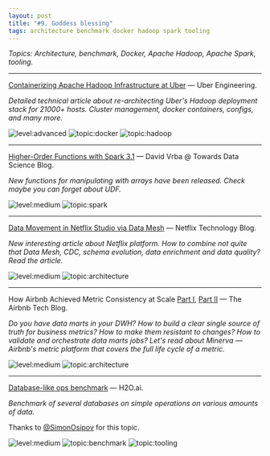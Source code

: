 ```yaml
---
layout: post
title: "#9. Goddess blessing"
tags: architecture benchmark docker hadoop spark tooling
---
```


*Topics: Architecture, benchmark, Docker, Apache Hadoop, Apache Spark, tooling.*

<!--cut-->

---

[Containerizing Apache Hadoop Infrastructure at Uber](https://eng.uber.com/hadoop-container-blog/) — Uber Engineering.

*Detailed technical article about re-architecting Uber's Hadoop deployment stack for 21000+ hosts. Cluster management, docker containers, configs, and many more.*

![level:advanced] ![topic:docker] ![topic:hadoop]

---

[Higher-Order Functions with Spark 3.1](https://towardsdatascience.com/higher-order-functions-with-spark-3-1-7c6cf591beaa) — David Vrba @ Towards Data Science Blog.

*New functions for manipulating with arrays have been released. Check maybe you can forget about UDF.*

![level:medium] ![topic:spark]

---

[Data Movement in Netflix Studio via Data Mesh](https://netflixtechblog.com/data-movement-in-netflix-studio-via-data-mesh-3fddcceb1059) — Netflix Technology Blog.

*New interesting article about Netflix platform. How to combine not quite that Data Mesh, CDC, schema evolution, data enrichment and data quality? Read the article.*

![level:medium] ![topic:architecture]

---

How Airbnb Achieved Metric Consistency at Scale [Part I](https://medium.com/airbnb-engineering/how-airbnb-achieved-metric-consistency-at-scale-f23cc53dea70), [Part II](https://medium.com/airbnb-engineering/airbnb-metric-computation-with-minerva-part-2-9afe6695b486) — The Airbnb Tech Blog.

*Do you have data marts in your DWH? How to build a clear single source of truth for business metrics? How to make them resistant to changes? How to validate and orchestrate data marts jobs? Let's read about Minerva — Airbnb's metric platform that covers the full life cycle of a metric.*

![level:medium] ![topic:architecture]

---

[Database-like ops benchmark](https://h2oai.github.io/db-benchmark/) — H2O.ai.

*Benchmark of several databases on simple operations on various amounts of data.*

Thanks to [@SimonOsipov](https://twitter.com/OsipovSimon) for this topic.

![level:medium] ![topic:benchmark] ![topic:tooling]

<!--tags-->

[level:medium]: https://img.shields.io/badge/level-medium-blue
[level:advanced]: https://img.shields.io/badge/level-advanced-blue

[topic:architecture]: https://img.shields.io/badge/topic-architecture-260C3B
[topic:benchmark]: https://img.shields.io/badge/topic-benchmark-073151
[topic:docker]: https://img.shields.io/badge/topic-docker-2A4E17
[topic:hadoop]: https://img.shields.io/badge/topic-hadoop-C2685F
[topic:spark]: https://img.shields.io/badge/topic-spark-6157A8
[topic:tooling]: https://img.shields.io/badge/topic-tooling-F3A385
